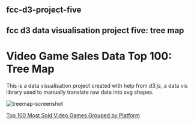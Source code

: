 ## fcc-d3-project-five
## fcc d3 data visualisation project five: tree map

# Video Game Sales Data Top 100: Tree Map

This is a data visualisation project created with help from *d3.js*, a data vis library used to manually translate raw data into svg shapes.

![treemap-screenshot](https://user-images.githubusercontent.com/57681651/98582519-f97e5680-22ba-11eb-94f4-cb4c6a4742a9.jpg)

[Top 100 Most Sold Video Games Grouped by Platform](https://mike1234-pixel.github.io/fcc-d3-project-five/)
